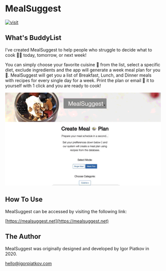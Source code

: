 # MealSuggest

[![visit](https://img.shields.io/badge/visit-online-green)](https://mealsuggest.net)

## What's BuddyList

I’ve created MealSuggest to help people who struggle to decide what to cook 👨‍🍳 today, tomorrow, or next week!

You can simply choose your favorite cuisine 🍜 from the list, select a specific diet, exclude ingredients and the app will generate a week meal plan for you 📆. MealSuggest will get you a list of Breakfast, Lunch, and Dinner meals with recipes for every single day for a week. Print the plan or email 📩 it to yourself with 1 click and you are ready to cook!

![BuddyList](/mealsuggest-preview.gif)

## How To Use

MealSuggest can be accessed by visiting the following link:

[https://mealsuggest.net](https://mealsuggest.net)

## The Author

MealSuggest was originally designed and developed by Igor Piatkov in 2020.

<hello@igorpiatkov.com>
